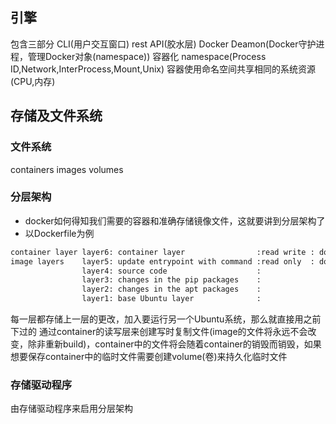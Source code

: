 ## 引擎
包含三部分
	CLI(用户交互窗口)
	rest API(胶水层)
	Docker Deamon(Docker守护进程，管理Docker对象(namespace))
容器化
	namespace(Process ID,Network,InterProcess,Mount,Unix)
容器使用命名空间共享相同的系统资源(CPU,内存)
## 存储及文件系统
### 文件系统
containers
images
volumes
### 分层架构
- docker如何得知我们需要的容器和准确存储镜像文件，这就要讲到分层架构了
- 以Dockerfile为例
```html
container layer layer6: container layer                :read write : docker run images
image layers    layer5: update entrypoint with command :read only  : docker build dockerfile -t image
                layer4: source code                    :
                layer3: changes in the pip packages    :
                layer2: changes in the apt packages    :
                layer1: base Ubuntu layer              :
```
每一层都存储上一层的更改，加入要运行另一个Ubuntu系统，那么就直接用之前下过的
通过container的读写层来创建写时复制文件(image的文件将永远不会改变，除非重新build)，container中的文件将会随着container的销毁而销毁，如果想要保存container中的临时文件需要创建volume(卷)来持久化临时文件
### 存储驱动程序
由存储驱动程序来启用分层架构